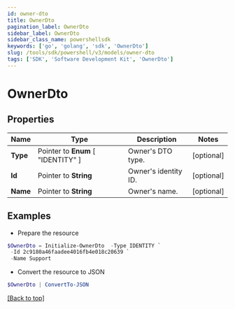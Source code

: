 ```yaml
---
id: owner-dto
title: OwnerDto
pagination_label: OwnerDto
sidebar_label: OwnerDto
sidebar_class_name: powershellsdk
keywords: ['go', 'golang', 'sdk', 'OwnerDto'] 
slug: /tools/sdk/powershell/v3/models/owner-dto
tags: ['SDK', 'Software Development Kit', 'OwnerDto']
---
```



# OwnerDto

## Properties

Name | Type | Description | Notes
------------ | ------------- | ------------- | -------------
**Type** |  Pointer to  **Enum** [  "IDENTITY" ] | Owner&#39;s DTO type. | [optional] 
**Id** |  Pointer to **String** | Owner&#39;s identity ID. | [optional] 
**Name** |  Pointer to **String** | Owner&#39;s name. | [optional] 

## Examples

- Prepare the resource
```powershell
$OwnerDto = Initialize-OwnerDto  -Type IDENTITY `
 -Id 2c9180a46faadee4016fb4e018c20639 `
 -Name Support
```

- Convert the resource to JSON
```powershell
$OwnerDto | ConvertTo-JSON
```


[[Back to top]](#) 

